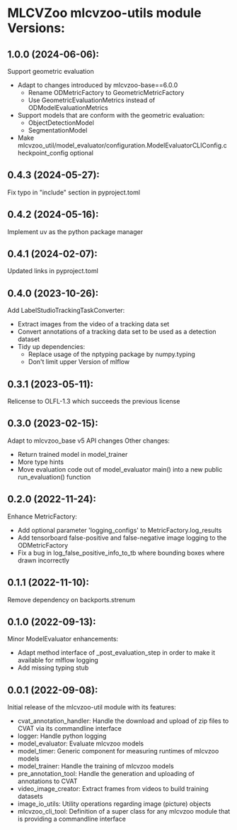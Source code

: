 # MLCVZoo mlcvzoo-utils module Versions:

1.0.0 (2024-06-06):
-------------------
Support geometric evaluation
- Adapt to changes introduced by mlcvzoo-base==6.0.0
  - Rename ODMetricFactory to GeometricMetricFactory
  - Use GeometricEvaluationMetrics instead of ODModelEvaluationMetrics
- Support models that are conform with the geometric evaluation:
  - ObjectDetectionModel
  - SegmentationModel
- Make mlcvzoo_util/model_evaluator/configuration.ModelEvaluatorCLIConfig.checkpoint_config optional

0.4.3 (2024-05-27):
-------------------
Fix typo in "include" section in pyproject.toml

0.4.2 (2024-05-16):
-------------------
Implement uv as the python package manager

0.4.1 (2024-02-07):
-------------------
Updated links in pyproject.toml

0.4.0 (2023-10-26):
-------------------
Add LabelStudioTrackingTaskConverter:
- Extract images from the video of a tracking data set
- Convert annotations of a tracking data set to be used as a detection dataset
- Tidy up dependencies:
  - Replace usage of the nptyping package by numpy.typing
  - Don't limit upper Version of mlflow

0.3.1 (2023-05-11):
-------------------
Relicense to OLFL-1.3 which succeeds the previous license

0.3.0 (2023-02-15):
------------------
Adapt to mlcvzoo_base v5 API changes
Other changes:
- Return trained model in model_trainer
- More type hints
- Move evaluation code out of model_evaluator main()
  into a new public run_evaluation() function

0.2.0 (2022-11-24):
------------------
Enhance MetricFactory:
- Add optional parameter 'logging_configs' to MetricFactory.log_results
- Add tensorboard false-positive and false-negative image logging to the ODMetricFactory
- Fix a bug in log_false_positive_info_to_tb where bounding boxes where
  drawn incorrectly

0.1.1 (2022-11-10):
------------------
Remove dependency on backports.strenum

0.1.0 (2022-09-13):
------------------
Minor ModelEvaluator enhancements:
- Adapt method interface of _post_evaluation_step in order to make it
  available for mlflow logging
- Add missing typing stub

0.0.1 (2022-09-08):
------------------
Initial release of the mlcvzoo-util module with its features:
- cvat_annotation_handler: Handle the download and upload of zip files to CVAT via its
  commandline interface
- logger: Handle python logging
- model_evaluator: Evaluate mlcvzoo models
- model_timer: Generic component for measuring runtimes of mlcvzoo models
- model_trainer: Handle the training of mlcvzoo models
- pre_annotation_tool: Handle the generation and uploading of annotations to CVAT
- video_image_creator: Extract frames from videos to build training datasets
- image_io_utils: Utility operations regarding image (picture) objects
- mlcvzoo_cli_tool: Definition of a super class for any mlcvzoo module that is
  providing a commandline interface
